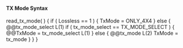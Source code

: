 #### TX Mode Syntax

<div class="syntax">
read_tx_mode( ) {
    if ( Lossless == 1 ) {
        TxMode = ONLY_4X4
    } else {
        @@tx_mode_select                                                L(1)
        if ( tx_mode_select == TX_MODE_SELECT ) {
            @@TxMode = tx_mode_select                                   L(1)
        } else {
            @@tx_mode                                                   L(2)
            TxMode = tx_mode
        }
    }
}
</div>
